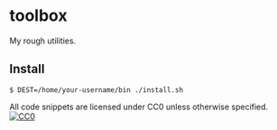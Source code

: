 # toolbox

My rough utilities.

## Install

```
$ DEST=/home/your-username/bin ./install.sh
```

All code snippets are licensed under CC0 unless otherwise specified.
[![CC0](http://i.creativecommons.org/p/zero/1.0/88x31.png)](http://creativecommons.org/publicdomain/zero/1.0/)
